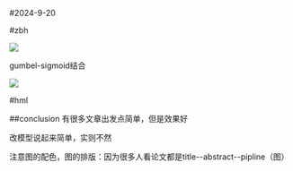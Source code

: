 #2024-9-20

#zbh

![](https://cdn.jsdelivr.net/gh/tj-messi/picture/1726826799326.png)

gumbel-sigmoid结合

![](https://cdn.jsdelivr.net/gh/tj-messi/picture/1726826930593.png)


#hml



##conclusion
有很多文章出发点简单，但是效果好

改模型说起来简单，实则不然

注意图的配色，图的排版：因为很多人看论文都是title--abstract--pipline（图）